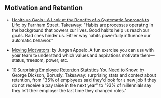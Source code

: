 ## Motivation and Retention

- [Habits vs Goals : A Look at the Benefits of a Systematic Approach to Life](https://www.farnamstreetblog.com/2017/06/habits-vs-goals/): by Farnham Street. Takeaway: "Habits are processes operating in the background that powers our lives. Good habits help us reach our goals. Bad ones hinder us. Either way habits powerfully influence our automatic behavior."

- [Moving Motivators](https://management30.com/practice/moving-motivators/): by Jurgen Appelo. A fun exercise you can use with your team to understand which values and aspirations motivate them—status, freedom, power, etc.

- [10 Surprising Employee Retention Statistics You Need to Know](http://blog.bonus.ly/10-surprising-employee-retention-statistics-you-need-to-know): by George Dickson, Bonusly. Takeaway: surprising stats and context about retention, from "35% of employees said they'd look for a new job if they do not receive a pay raise in the next year" to "93% of millennials say they left their employer the last time they changed roles."
